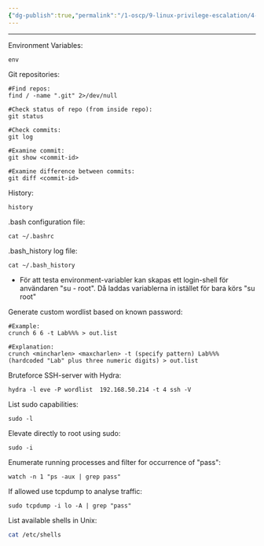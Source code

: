```yaml
---
{"dg-publish":true,"permalink":"/1-oscp/9-linux-privilege-escalation/4-exposed-information/"}
---
```


-------
Environment Variables:
```
env
```

Git repositories:
```
#Find repos:
find / -name ".git" 2>/dev/null

#Check status of repo (from inside repo):
git status

#Check commits:
git log

#Examine commit:
git show <commit-id>

#Examine difference between commits:
git diff <commit-id>
```

History:
```
history
```

.bash configuration file:
```
cat ~/.bashrc
```

.bash_history log file:
```
cat ~/.bash_history
```
- För att testa environment-variabler kan skapas ett login-shell för användaren "su - root". Då laddas variablerna in istället för bara körs "su root"

Generate custom wordlist based on known password:
```
#Example:
crunch 6 6 -t Lab%%% > out.list

#Explanation:
crunch <mincharlen> <maxcharlen> -t (specify pattern) Lab%%% (hardcoded "Lab" plus three numeric digits) > out.list
```

Bruteforce SSH-server with Hydra:
```
hydra -l eve -P wordlist  192.168.50.214 -t 4 ssh -V
```

List sudo capabilities:
```
sudo -l
```

Elevate directly to root using sudo:
```
sudo -i
```

Enumerate running processes and filter for occurrence of "pass":
```
watch -n 1 "ps -aux | grep pass"
```

If allowed use tcpdump to analyse traffic:
```
sudo tcpdump -i lo -A | grep "pass"
```

List available shells in Unix:
```bash
cat /etc/shells
```

